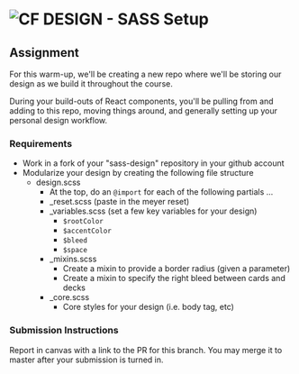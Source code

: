 ![CF](http://i.imgur.com/7v5ASc8.png) DESIGN - SASS Setup
=========================================================

## Assignment
For this warm-up, we'll be creating a new repo where we'll be storing our design as we build it throughout the course.

During your build-outs of React components, you'll be pulling from and adding to this repo, moving things around, and generally setting up your personal design workflow.

### Requirements
* Work in a fork of your "sass-design" repository in your github account
* Modularize your design by creating the following file structure
  * design.scss
    * At the top, do an `@import` for each of the following partials ...
    * _reset.scss (paste in the meyer reset)
    * _variables.scss (set a few key variables for your design)
      * `$rootColor`
      * `$accentColor`
      * `$bleed`
      * `$space`
    * _mixins.scss
      * Create a mixin to provide a border radius (given a parameter)
      * Create a mixin to specify the right bleed between cards and decks
    * _core.scss
      * Core styles for your design (i.e. body tag, etc)


### Submission Instructions
Report in canvas with a link to the PR for this branch.  You may merge it to master after your submission is turned in.
